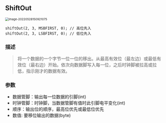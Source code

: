 ## ShiftOut

<img src="{default}/images/inout/shiftout.png" alt="image-20220528150921075" style="zoom:67%;" />

```arduino
shiftOut(2, 3, MSBFIRST, 0); // 高位先入
shiftOut(2, 3, LSBFIRST, 0); // 低位先入
```

### 描述

> 将一个数据的一个字节一位一位的移出。从最高有效位（最左边）或最低有效位（最右边）开始。依次向数据脚写入每一位，之后时钟脚被拉高或拉低，指示刚才的数据有效。

### 参数

- 数据管脚：输出每一位数据的引脚(int)
- 时钟管脚：时钟脚，当数据管脚有值时此引脚电平变化(int)
- 顺序：输出位的顺序，最高位优先或最低位优先
- 数值: 要移位输出的数据(byte)